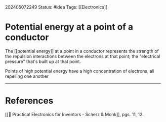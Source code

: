 202405072249
Status: #idea
Tags: [[Electronics]]

# Potential energy at a point of a conductor

The [[potential energy]] at a point in a conductor represents the strength of the repulsion interactions between the electrons at that point; the "electrical pressure" that's built up at that point.

Points of high potential energy have a high concentration of electrons, all repelling one another


___
# References
[[📕 Practical Electronics for Inventors - Scherz & Monk]], pgs. 11, 12.